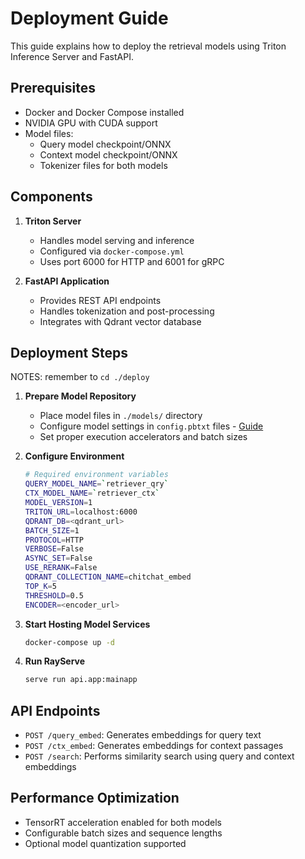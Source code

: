 # Deployment Guide

This guide explains how to deploy the retrieval models using Triton Inference Server and FastAPI.

## Prerequisites

- Docker and Docker Compose installed
- NVIDIA GPU with CUDA support
- Model files:
    - Query model checkpoint/ONNX
    - Context model checkpoint/ONNX
    - Tokenizer files for both models

## Components

1. **Triton Server**
     - Handles model serving and inference
     - Configured via `docker-compose.yml`
     - Uses port 6000 for HTTP and 6001 for gRPC

2. **FastAPI Application** 
     - Provides REST API endpoints
     - Handles tokenization and post-processing
     - Integrates with Qdrant vector database

## Deployment Steps

NOTES: remember to `cd ./deploy` 

1. **Prepare Model Repository**
     - Place model files in `./models/` directory
     - Configure model settings in `config.pbtxt` files - [Guide](https://docs.nvidia.com/deeplearning/triton-inference-server/user-guide/docs/user_guide/model_configuration.html)
     - Set proper execution accelerators and batch sizes

2. **Configure Environment**
    ```bash
    # Required environment variables
    QUERY_MODEL_NAME=`retriever_qry`
    CTX_MODEL_NAME=`retriever_ctx`
    MODEL_VERSION=1
    TRITON_URL=localhost:6000
    QDRANT_DB=<qdrant_url>
    BATCH_SIZE=1
    PROTOCOL=HTTP
    VERBOSE=False
    ASYNC_SET=False
    USE_RERANK=False
    QDRANT_COLLECTION_NAME=chitchat_embed
    TOP_K=5
    THRESHOLD=0.5
    ENCODER=<encoder_url>
     ```

3. **Start Hosting Model Services**
     ```bash
     docker-compose up -d
     ```

4. **Run RayServe**
     ```bash
     serve run api.app:mainapp
     ```

## API Endpoints

- `POST /query_embed`: Generates embeddings for query text
- `POST /ctx_embed`: Generates embeddings for context passages  
- `POST /search`: Performs similarity search using query and context embeddings

## Performance Optimization

- TensorRT acceleration enabled for both models
- Configurable batch sizes and sequence lengths
- Optional model quantization supported
